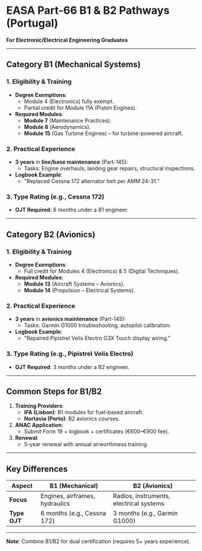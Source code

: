 # EASA Part-66 B1 & B2 Pathways (Portugal)  
**For Electronic/Electrical Engineering Graduates**  

---

## **Category B1 (Mechanical Systems)**  
### **1. Eligibility & Training**  
- **Degree Exemptions**:  
  - Module 4 (Electronics) fully exempt.  
  - Partial credit for Module 11A (Piston Engines).  
- **Required Modules**:  
  - **Module 7** (Maintenance Practices).  
  - **Module 8** (Aerodynamics).  
  - **Module 15** (Gas Turbine Engines) – for turbine-powered aircraft.  

### **2. Practical Experience**  
- **3 years** in **line/base maintenance** (Part-145):  
  - Tasks: Engine overhauls, landing gear repairs, structural inspections.  
- **Logbook Example**:  
  - "Replaced Cessna 172 alternator belt per AMM 24-31."  

### **3. Type Rating (e.g., Cessna 172)**  
- **OJT Required**: 6 months under a B1 engineer.  

---

## **Category B2 (Avionics)**  
### **1. Eligibility & Training**  
- **Degree Exemptions**:  
  - Full credit for Modules 4 (Electronics) & 5 (Digital Techniques).  
- **Required Modules**:  
  - **Module 13** (Aircraft Systems – Avionics).  
  - **Module 14** (Propulsion – Electrical Systems).  

### **2. Practical Experience**  
- **3 years** in **avionics maintenance** (Part-145):  
  - Tasks: Garmin G1000 troubleshooting, autopilot calibration.  
- **Logbook Example**:  
  - "Repaired Pipistrel Velis Electro G3X Touch display wiring."  

### **3. Type Rating (e.g., Pipistrel Velis Electro)**  
- **OJT Required**: 3 months under a B2 engineer.  

---

## **Common Steps for B1/B2**  
1. **Training Providers**:  
   - **IFA (Lisbon)**: B1 modules for fuel-based aircraft.  
   - **Nortavia (Porto)**: B2 avionics courses.  
2. **ANAC Application**:  
   - Submit Form 19 + logbook + certificates (€600–€900 fee).  
3. **Renewal**:  
   - 5-year renewal with annual airworthiness training.  

---

## **Key Differences**  
| Aspect         | B1 (Mechanical)                          | B2 (Avionics)                          |  
|----------------|------------------------------------------|----------------------------------------|  
| **Focus**      | Engines, airframes, hydraulics           | Radios, instruments, electrical systems|  
| **Type OJT**   | 6 months (e.g., Cessna 172)              | 3 months (e.g., Garmin G1000)          |  

---

**Note**: Combine B1/B2 for dual certification (requires 5+ years experience).  

